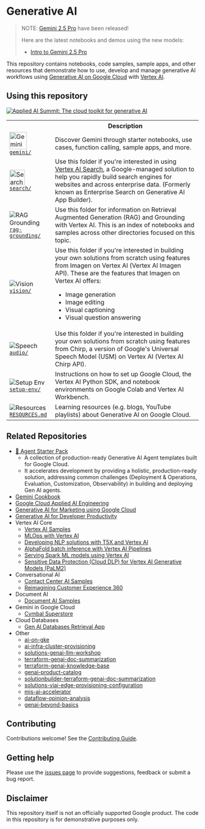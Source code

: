 # Generative AI

> NOTE: [Gemini 2.5 Pro](https://cloud.google.com/vertex-ai/generative-ai/docs/gemini-v2) have been released!
>
> Here are the latest notebooks and demos using the new models:
>
> - [Intro to Gemini 2.5 Pro](gemini/getting-started/intro_gemini_2_5_pro.ipynb)

<!-- markdownlint-disable MD033 -->

This repository contains notebooks, code samples, sample apps, and other resources that demonstrate how to use, develop and manage generative AI workflows using [Generative AI on Google Cloud](https://cloud.google.com/ai/generative-ai) with [Vertex AI](https://cloud.google.com/vertex-ai).

## Using this repository

[![Applied AI Summit: The cloud toolkit for generative AI](https://img.youtube.com/vi/xT7WW2SKLfE/hqdefault.jpg)](https://www.youtube.com/watch?v=xT7WW2SKLfE)

<table>
  <tr>
    <th></th>
    <th style="text-align: center;">Description</th>
  </tr>
  <tr>
    <td>
      <img src="https://storage.googleapis.com/github-repo/img/gemini/Spark__Gradient_Alpha_100px.gif" width="45px" alt="Gemini">
      <br>
      <a href="gemini/"><code>gemini/</code></a>
    </td>
    <td>
      Discover Gemini through starter notebooks, use cases, function calling, sample apps, and more.
    </td>
  </tr>
  <tr>
    <td>
      <img src="https://www.gstatic.com/images/branding/gcpiconscolors/service_discovery/v1/24px.svg" width="40px" alt="Search">
      <br>
      <a href="search/"><code>search/</code></a>
    </td>
    <td>Use this folder if you're interested in using <a href="https://cloud.google.com/enterprise-search">Vertex AI Search</a>, a Google-managed solution to help you rapidly build search engines for websites and across enterprise data. (Formerly known as Enterprise Search on Generative AI App Builder).</td>
  </tr>
  <tr>
    <td>
      <img src="https://fonts.gstatic.com/s/i/short-term/release/googlesymbols/nature_people/default/40px.svg" alt="RAG Grounding">
      <br>
      <a href="rag-grounding/"><code>rag-grounding/</code></a>
    </td>
    <td>Use this folder for information on Retrieval Augmented Generation (RAG) and Grounding with Vertex AI. This is an index of notebooks and samples across other directories focused on this topic.</td>
  </tr>
  <tr>
    <td>
      <img src="https://fonts.gstatic.com/s/i/short-term/release/googlesymbols/image/default/40px.svg" alt="Vision">
      <br>
      <a href="vision/"><code>vision/</code></a>
    </td>
    <td>
      Use this folder if you're interested in building your own solutions from scratch using features from Imagen on Vertex AI (Vertex AI Imagen API).
      These are the features that Imagen on Vertex AI offers:
      <ul>
        <li>Image generation</li>
        <li>Image editing</li>
        <li>Visual captioning</li>
        <li>Visual question answering</li>
      </ul>
    </td>
  </tr>
  <tr>
    <td>
      <img src="https://fonts.gstatic.com/s/i/short-term/release/googlesymbols/mic/default/40px.svg" alt="Speech">
      <br>
      <a href="audio/"><code>audio/</code></a>
    </td>
    <td>
      Use this folder if you're interested in building your own solutions from scratch using features from Chirp, a version of Google's Universal Speech Model (USM) on Vertex AI (Vertex AI Chirp API).
    </td>
  </tr>
  <tr>
    <td>
      <img src="https://fonts.gstatic.com/s/i/short-term/release/googlesymbols/build/default/40px.svg" alt="Setup Env">
      <br>
      <a href="setup-env/"><code>setup-env/</code></a>
    </td>
    <td>Instructions on how to set up Google Cloud, the Vertex AI Python SDK, and notebook environments on Google Colab and Vertex AI Workbench.</td>
  </tr>
  <tr>
    <td>
      <img src="https://fonts.gstatic.com/s/i/short-term/release/googlesymbols/media_link/default/40px.svg" alt="Resources">
      <br>
      <a href="RESOURCES.md"><code>RESOURCES.md</code></a>
    </td>
    <td>Learning resources (e.g. blogs, YouTube playlists) about Generative AI on Google Cloud.</td>
  </tr>
</table>
<!-- markdownlint-enable MD033 -->

## Related Repositories

- [🚀 Agent Starter Pack](https://github.com/GoogleCloudPlatform/agent-starter-pack)
  - A collection of production-ready Generative AI Agent templates built for Google Cloud.
  - It accelerates development by providing a holistic, production-ready solution, addressing common challenges (Deployment & Operations, Evaluation, Customization, Observability) in building and deploying Gen AI agents.
- [Gemini Cookbook](https://github.com/google-gemini/cookbook/)
- [Google Cloud Applied AI Engineering](https://github.com/GoogleCloudPlatform/applied-ai-engineering-samples)
- [Generative AI for Marketing using Google Cloud](https://github.com/GoogleCloudPlatform/genai-for-marketing)
- [Generative AI for Developer Productivity](https://github.com/GoogleCloudPlatform/genai-for-developers)
- Vertex AI Core
  - [Vertex AI Samples](https://github.com/GoogleCloudPlatform/vertex-ai-samples)
  - [MLOps with Vertex AI](https://github.com/GoogleCloudPlatform/mlops-with-vertex-ai)
  - [Developing NLP solutions with T5X and Vertex AI](https://github.com/GoogleCloudPlatform/t5x-on-vertex-ai)
  - [AlphaFold batch inference with Vertex AI Pipelines](https://github.com/GoogleCloudPlatform/vertex-ai-alphafold-inference-pipeline)
  - [Serving Spark ML models using Vertex AI](https://github.com/GoogleCloudPlatform/vertex-ai-spark-ml-serving)
  - [Sensitive Data Protection (Cloud DLP) for Vertex AI Generative Models (PaLM2)](https://github.com/GoogleCloudPlatform/Sensitive-Data-Protection-for-Vertex-AI-PaLM2)
- Conversational AI
  - [Contact Center AI Samples](https://github.com/GoogleCloudPlatform/contact-center-ai-samples)
  - [Reimagining Customer Experience 360](https://github.com/GoogleCloudPlatform/dialogflow-ccai-omnichannel)
- Document AI
  - [Document AI Samples](https://github.com/GoogleCloudPlatform/document-ai-samples)
- Gemini in Google Cloud
  - [Cymbal Superstore](https://github.com/GoogleCloudPlatform/cymbal-superstore)
- Cloud Databases
  - [Gen AI Databases Retrieval App](https://github.com/GoogleCloudPlatform/genai-databases-retrieval-app)
- Other
  - [ai-on-gke](https://github.com/GoogleCloudPlatform/ai-on-gke)
  - [ai-infra-cluster-provisioning](https://github.com/GoogleCloudPlatform/ai-infra-cluster-provisioning)
  - [solutions-genai-llm-workshop](https://github.com/GoogleCloudPlatform/solutions-genai-llm-workshop)
  - [terraform-genai-doc-summarization](https://github.com/GoogleCloudPlatform/terraform-genai-doc-summarization)
  - [terraform-genai-knowledge-base](https://github.com/GoogleCloudPlatform/terraform-genai-knowledge-base)
  - [genai-product-catalog](https://github.com/GoogleCloudPlatform/genai-product-catalog)
  - [solutionbuilder-terraform-genai-doc-summarization](https://github.com/GoogleCloudPlatform/solutionbuilder-terraform-genai-doc-summarization)
  - [solutions-viai-edge-provisioning-configuration](https://github.com/GoogleCloudPlatform/solutions-viai-edge-provisioning-configuration)
  - [mis-ai-accelerator](https://github.com/GoogleCloudPlatform/mis-ai-accelerator)
  - [dataflow-opinion-analysis](https://github.com/GoogleCloudPlatform/dataflow-opinion-analysis)
  - [genai-beyond-basics](https://github.com/meteatamel/genai-beyond-basics)

## Contributing

Contributions welcome! See the [Contributing Guide](https://github.com/GoogleCloudPlatform/generative-ai/blob/main/CONTRIBUTING.md).

## Getting help

Please use the [issues page](https://github.com/GoogleCloudPlatform/generative-ai/issues) to provide suggestions, feedback or submit a bug report.

## Disclaimer

This repository itself is not an officially supported Google product. The code in this repository is for demonstrative purposes only.
